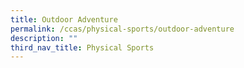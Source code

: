 ```yaml
---
title: Outdoor Adventure
permalink: /ccas/physical-sports/outdoor-adventure
description: ""
third_nav_title: Physical Sports
---
```

